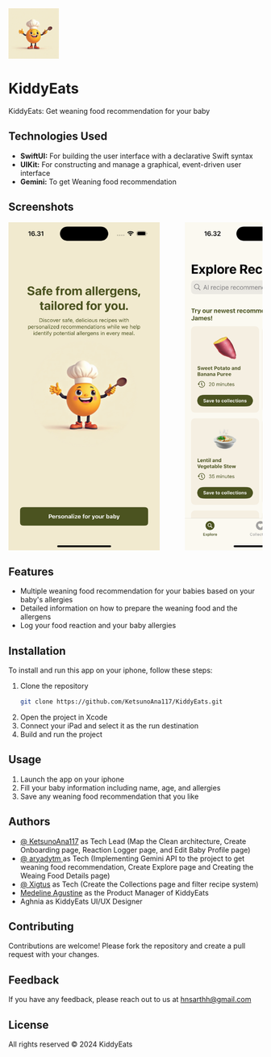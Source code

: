 <img src="https://github.com/KetsunoAna117/KiddyEats/blob/main/GithubImage/KiddyEatsIcon.jpg" alt="Logo" width="100" height="100">

# KiddyEats
KiddyEats: Get weaning food recommendation for your baby

## Technologies Used

- **SwiftUI:** For building the user interface with a declarative Swift syntax
- **UIKit:** For constructing and manage a graphical, event-driven user interface
- **Gemini:** To get Weaning food recommendation

## Screenshots

<div style="display: flex; overflow-x: auto; gap: 50px;">
  <img src="./GithubImage/Simulator Screenshot - iPhone 15 Pro - 2024-08-30 at 16.31.55.png" alt="App Screenshot" width="300">
  <img src="./GithubImage/Simulator Screenshot - iPhone 15 Pro - 2024-08-30 at 16.32.49.png" alt="App Screenshot" width="300">
  <img src="./GithubImage/Simulator Screenshot - iPhone 15 Pro - 2024-08-30 at 16.32.53.png" alt="App Screenshot" width="300">
  <img src="./GithubImage/Simulator Screenshot - iPhone 15 Pro - 2024-08-30 at 16.33.07.png" alt="App Screenshot" width="300">
  <img src="./GithubImage/Simulator Screenshot - iPhone 15 Pro - 2024-08-30 at 16.33.28.png" alt="App Screenshot" width="300">
  <img src="./GithubImage/Simulator Screenshot - iPhone 15 Pro - 2024-08-30 at 16.33.34.png" alt="App Screenshot" width="300">
  <img src="./GithubImage/Simulator Screenshot - iPhone 15 Pro - 2024-08-30 at 16.33.44.png" alt="App Screenshot" width="300">
  <img src="./GithubImage/Simulator Screenshot - iPhone 15 Pro - 2024-08-30 at 16.33.48.png" alt="App Screenshot" width="300">
</div>

## Features

- Multiple weaning food recommendation for your babies based on your baby's allergies
- Detailed information on how to prepare the weaning food and the allergens
- Log your food reaction and your baby allergies

## Installation

To install and run this app on your iphone, follow these steps:

1. Clone the repository
    ```bash
    git clone https://github.com/KetsunoAna117/KiddyEats.git
    ```
2. Open the project in Xcode
3. Connect your iPad and select it as the run destination
4. Build and run the project

## Usage

1. Launch the app on your iphone
2. Fill your baby information including name, age, and allergies
3. Save any weaning food recommendation that you like

## Authors

- [@ KetsunoAna117](https://www.github.com/KetsunoAna117) as Tech Lead (Map the Clean architecture, Create Onboarding page, Reaction Logger page, and Edit Baby Profile page)
- [@ aryadytm ](https://github.com/aryadytm) as Tech (Implementing Gemini API to the project to get weaning food recommendation, Create Explore page and Creating the Weaing Food Details page)
- [@ Xigtus](https://github.com/Xigtus) as Tech (Create the Collections page and filter recipe system)
- [Medeline Agustine](https://www.linkedin.com/in/delineagustine/) as the Product Manager of KiddyEats
- Aghnia as KiddyEats UI/UX Designer

## Contributing

Contributions are welcome! Please fork the repository and create a pull request with your changes.

## Feedback

If you have any feedback, please reach out to us at hnsarthh@gmail.com

## License

All rights reserved © 2024 KiddyEats
